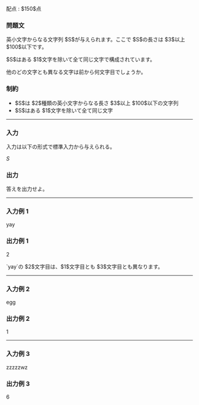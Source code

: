 
<div>

<span>

<span>

<p>
配点 : $150$点
</p>

<div>

<section>

### **問題文**

<p>
英小文字からなる文字列 $S$が与えられます。ここで $S$の長さは $3$以上 $100$以下です。
</p>

<p>
$S$はある $1$文字を除いて全て同じ文字で構成されています。
</p>

<p>
他のどの文字とも異なる文字は前から何文字目でしょうか。
</p>

</section>

</div>

<div>

<section>

### **制約**

<ul>

<li>
$S$は $2$種類の英小文字からなる長さ $3$以上 $100$以下の文字列
</li>

<li>
$S$はある $1$文字を除いて全て同じ文字
</li>

</ul>

</section>

</div>

---

<div>

<div>

<section>

### **入力**

<p>
入力は以下の形式で標準入力から与えられる。
</p>

<div>

$S$
</div>

</section>

</div>

<div>

<section>

### **出力**

<p>
答えを出力せよ。
</p>

</section>

</div>

</div>

---

<div>

<section>

### **入力例 1**

<div>

yay

</div>

</section>

</div>

<div>

<section>

### **出力例 1**

<div>

2

</div>

<p>
`yay`の $2$文字目は、$1$文字目とも $3$文字目とも異なります。
</p>

</section>

</div>

---

<div>

<section>

### **入力例 2**

<div>

egg

</div>

</section>

</div>

<div>

<section>

### **出力例 2**

<div>

1

</div>

</section>

</div>

---

<div>

<section>

### **入力例 3**

<div>

zzzzzwz

</div>

</section>

</div>

<div>

<section>

### **出力例 3**

<div>

6

</div>

</section>

</div>

</span>

</span>

</div>

